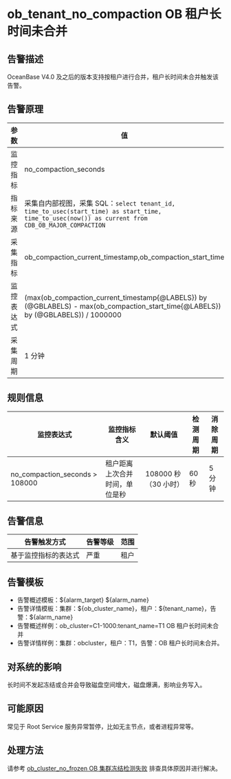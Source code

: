 # ob_tenant_no_compaction OB 租户长时间未合并

## 告警描述

OceanBase V4.0 及之后的版本支持按租户进行合并，租户长时间未合并触发该告警。

## 告警原理

| 参数 | 值 |
| --- | --- |
| 监控指标 | no_compaction_seconds |
| 指标来源 | 采集自内部视图，采集 SQL：```select tenant_id, time_to_usec(start_time) as start_time, time_to_usec(now()) as current from CDB_OB_MAJOR_COMPACTION```|
| 采集指标 | ob_compaction_current_timestamp,ob_compaction_start_time|
| 监控表达式 | (max(ob_compaction_current_timestamp{@LABELS}) by (@GBLABELS) - max(ob_compaction_start_time{@LABELS}) by (@GBLABELS)) / 1000000 |
| 采集周期 | 1 分钟 |

## 规则信息

| 监控表达式 | 监控指标含义 | 默认阈值 | 检测周期 | 消除周期 |
| --- | --- | --- | --- | --- |
| no_compaction_seconds > 108000 | 租户距离上次合并时间，单位是秒 | 108000 秒（30 小时） | 60 秒 | 5 分钟 |

## 告警信息

| 告警触发方式 | 告警等级 | 范围 |
| --- | --- | --- |
| 基于监控指标的表达式 | 严重 | 租户 |

## 告警模板

* 告警概述模板：\${alarm_target} \${alarm_name}
* 告警详情模板：集群：\${ob_cluster_name}，租户：\${tenant_name}，告警：\${alarm_name}
* 告警概述样例：ob_cluster=C1-1000:tenant_name=T1 OB 租户长时间未合并
* 告警详情样例：集群：obcluster，租户：T1，告警：OB 租户长时间未合并。

## 对系统的影响

长时间不发起冻结或合并会导致磁盘空间增大，磁盘爆满，影响业务写入。

## 可能原因

常见于 Root Service 服务异常暂停，比如无主节点，或者进程异常等。

## 处理方法

请参考 [ob_cluster_no_frozen OB 集群冻结检测失败](9.ob_cluster_no_frozen.md) 排查具体原因并进行解决。
